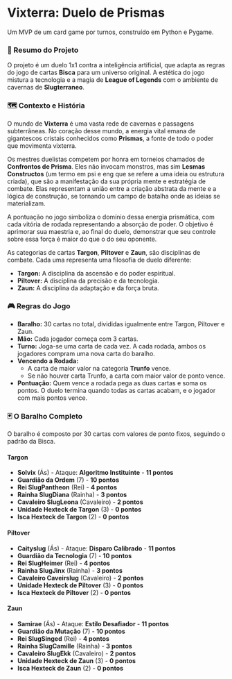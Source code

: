 # Vixterra: Duelo de Prismas

Um MVP de um card game por turnos, construído em Python e Pygame.

### 📜 Resumo do Projeto

O projeto é um duelo 1x1 contra a inteligência artificial, que adapta as regras do jogo de cartas **Bisca** para um universo original. A estética do jogo mistura a tecnologia e a magia de **League of Legends** com o ambiente de cavernas de **Slugterraneo**.

### 🗺️ Contexto e História

O mundo de **Vixterra** é uma vasta rede de cavernas e passagens subterrâneas. No coração desse mundo, a energia vital emana de gigantescos cristais conhecidos como **Prismas**, a fonte de todo o poder que movimenta vixterra.

Os mestres duelistas competem por honra em torneios chamados de **Confrontos de Prisma**. Eles não invocam monstros, mas sim **Lesmas Constructos** (um termo em psi e eng que se refere a uma ideia ou estrutura criada), que são a manifestação da sua própria mente e estratégia de combate. Elas representam a união entre a criação abstrata da mente e a lógica de construção, se tornando um campo de batalha onde as ideias se materializam.

A pontuação no jogo simboliza o domínio dessa energia prismática, com cada vitória de rodada representando a absorção de poder. O objetivo é aprimorar sua maestria e, ao final do duelo, demonstrar que seu controle sobre essa força é maior do que o do seu oponente.

As categorias de cartas **Targon**, **Piltover** e **Zaun**, são disciplinas de combate. Cada uma representa uma filosofia de duelo diferente:

* **Targon:** A disciplina da ascensão e do poder espiritual.
* **Piltover:** A disciplina da precisão e da tecnologia.
* **Zaun:** A disciplina da adaptação e da força bruta.

### 🎮 Regras do Jogo

* **Baralho:** 30 cartas no total, divididas igualmente entre Targon, Piltover e Zaun.
* **Mão:** Cada jogador começa com 3 cartas.
* **Turno:** Joga-se uma carta de cada vez. A cada rodada, ambos os jogadores compram uma nova carta do baralho.
* **Vencendo a Rodada:**
    * A carta de maior valor na categoria **Trunfo** vence.
    * Se não houver carta Trunfo, a carta com maior valor de ponto vence.
* **Pontuação:** Quem vence a rodada pega as duas cartas e soma os pontos. O duelo termina quando todas as cartas acabam, e o jogador com mais pontos vence.

### 🃏 O Baralho Completo

O baralho é composto por 30 cartas com valores de ponto fixos, seguindo o padrão da Bisca.

#### **Targon**
* **Solvix** (Ás) - Ataque: **Algoritmo Instituinte** - **11 pontos**
* **Guardião da Ordem** (7) - **10 pontos**
* **Rei SlugPantheon** (Rei) - **4 pontos**
* **Rainha SlugDiana** (Rainha) - **3 pontos**
* **Cavaleiro SlugLeona** (Cavaleiro) - **2 pontos**
* **Unidade Hexteck de Targon** (3) - **0 pontos**
* **Isca Hexteck de Targon** (2) - **0 pontos**

#### **Piltover**
* **Caityslug** (Ás) - Ataque: **Disparo Calibrado** - **11 pontos**
* **Guardião da Tecnologia** (7) - **10 pontos**
* **Rei SlugHeimer** (Rei) - **4 pontos**
* **Rainha SlugJinx** (Rainha) - **3 pontos**
* **Cavaleiro Caveirslug** (Cavaleiro) - **2 pontos**
* **Unidade Hexteck de Piltover** (3) - **0 pontos**
* **Isca Hexteck de Piltover** (2) - **0 pontos**

#### **Zaun**
* **Samirae** (Ás) - Ataque: **Estilo Desafiador** - **11 pontos**
* **Guardião da Mutação** (7) - **10 pontos**
* **Rei SlugSinged** (Rei) - **4 pontos**
* **Rainha SlugCamille** (Rainha) - **3 pontos**
* **Cavaleiro SlugEkk** (Cavaleiro) - **2 pontos**
* **Unidade Hexteck de Zaun** (3) - **0 pontos**
* **Isca Hexteck de Zaun** (2) - **0 pontos**

